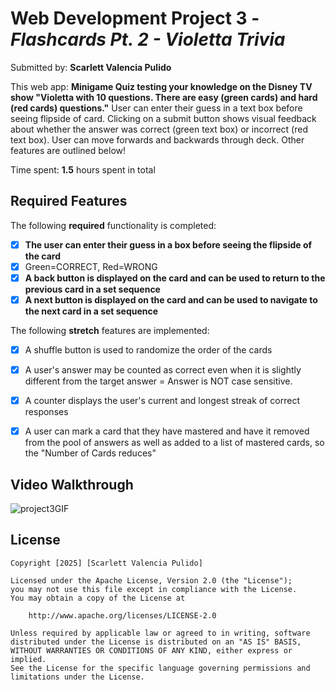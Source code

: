 # Web Development Project 3 - *Flashcards Pt. 2 - Violetta Trivia*

Submitted by: **Scarlett Valencia Pulido**

This web app: **Minigame Quiz testing your knowledge on the Disney TV show "Violetta with 10 questions. There are easy (green cards) and hard (red cards) questions."** User can enter their guess in a text box before seeing flipside of card.
Clicking on a submit button shows visual feedback about whether the answer was correct (green text box) or incorrect (red text box). User can move forwards and backwards through deck. Other features are outlined below!

Time spent: **1.5** hours spent in total 

## Required Features

The following **required** functionality is completed:

- [X] **The user can enter their guess in a box before seeing the flipside of the card**
- [X] Green=CORRECT, Red=WRONG
- [X] **A back button is displayed on the card and can be used to return to the previous card in a set sequence**
- [X] **A next button is displayed on the card and can be used to navigate to the next card in a set sequence**

The following **stretch** features are implemented:

- [X] A shuffle button is used to randomize the order of the cards
- [X] A user's answer may be counted as correct even when it is slightly different from the target answer = Answer is NOT case sensitive. 
- [X] A counter displays the user's current and longest streak of correct responses
- [X] A user can mark a card that they have mastered and have it removed from the pool of answers as well as added to a list of mastered cards, so the "Number of Cards reduces"


## Video Walkthrough


![project3GIF](https://github.com/user-attachments/assets/53a5f8af-4056-43ca-82dc-da2526f0150b)




## License

    Copyright [2025] [Scarlett Valencia Pulido]

    Licensed under the Apache License, Version 2.0 (the "License");
    you may not use this file except in compliance with the License.
    You may obtain a copy of the License at

        http://www.apache.org/licenses/LICENSE-2.0

    Unless required by applicable law or agreed to in writing, software
    distributed under the License is distributed on an "AS IS" BASIS,
    WITHOUT WARRANTIES OR CONDITIONS OF ANY KIND, either express or implied.
    See the License for the specific language governing permissions and
    limitations under the License.
